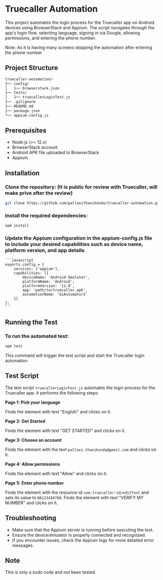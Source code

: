 # Truecaller Automation

This project automates the login process for the Truecaller app on Android devices using BrowserStack and Appium. 
The script navigates through the app's login flow, selecting language, signing in via Google, allowing permissions, and entering the phone number.

Note: As it is having many screens stopping the automation after entering the phone number

## Project Structure

```bash
truecaller-automation/  
├── config/  
│   ├── browserstack.json  
├── tests/  
│   ├── truecallerLoginTest.js  
├── .gitignore  
├── README.md  
├── package.json  
└── appium-config.js  
```
## Prerequisites

- Node.js (>= 12.x)
- BrowserStack account
- Android APK file uploaded to BrowserStack
- Appium


## Installation

### Clone the repository: (It is public for review with Truecaller, will make prive after the review)

   ```bash
   git clone https://github.com/pallavithanikonda/truecaller-automation.git 
   ```

### Install the required dependencies:

   ```bash
   npm install
   ```

### Update the Appium configuration in the appium-config.js file to include your desired capabilities such as device name, platform version, and app details

    
    ```javascript
    exports.config = {
        services: ['appium'],
        capabilities: [{
            deviceName: 'Android Emulator',
            platformName: 'Android',
            platformVersion: '11.0',
            app: 'path/to/truecaller.apk',
            automationName: 'UiAutomator2'
        }]
    };
    ```

    

## Running the Test

### To run the automated test:

   ```bash
   npm test
   ```
This command will trigger the test script and start the Truecaller login automation


## Test Script

The test script `truecallerLoginTest.js` automates the login process for the Truecaller app. It performs the following steps:

**Page 1: Pick your language**

Finds the element with text "English" and clicks on it.

**Page 2: Get Started**

Finds the element with text "GET STARTED" and clicks on it.

**Page 3: Choose an account**

Finds the element with the text `pallavi.thanikonda@gmail.com` and clicks on it.

**Page 4: Allow permissions**

Finds the element with text "Allow" and clicks on it.

**Page 5: Enter phone number**

Finds the element with the resource-id `com.truecaller:id/editText` and sets its value to `08123456789`.
Finds the element with text "VERIFY MY NUMBER" and clicks on it.


## Troubleshooting

- Make sure that the Appium server is running before executing the test.
- Ensure the device/emulator is properly connected and recognized.
- If you encounter issues, check the Appium logs for more detailed error messages.


## Note
This is only a sudo code and not been tested.